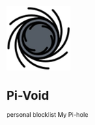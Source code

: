 <img src="https://raw.githubusercontent.com/TomWolfy/Pi-Void/refs/heads/main/img/logo.webp" height="150px"/>


# Pi-Void
personal blocklist My Pi-hole
